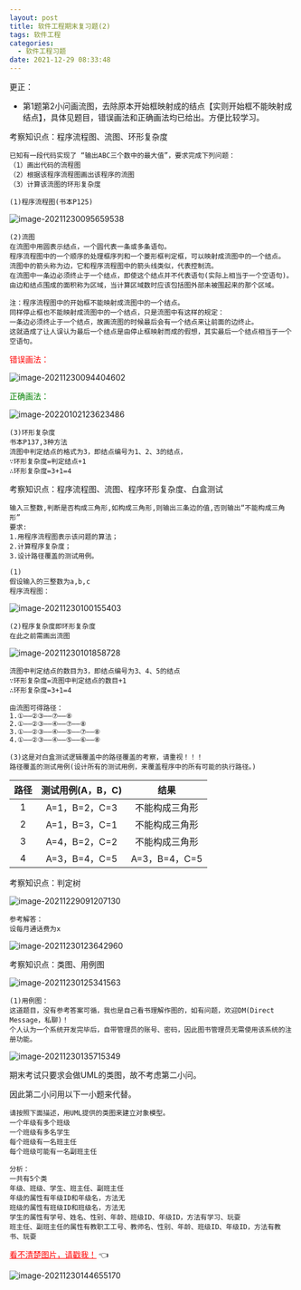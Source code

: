 ```yaml
---
layout: post
title: 软件工程期末复习题(2)
tags: 软件工程
categories:
  - 软件工程习题
date: 2021-12-29 08:33:48
---
```




更正：

+ 第1题第2小问画流图，去除原本开始框映射成的结点【实则开始框不能映射成结点】，具体见题目，错误画法和正确画法均已给出。方便比较学习。




考察知识点：程序流程图、流图、环形复杂度

<!--more-->

```
已知有一段代码实现了 “输出ABC三个数中的最大值”，要求完成下列问题：
（1）画出代码的流程图
（2）根据该程序流程图画出该程序的流图
（3）计算该流图的环形复杂度
```

```
(1)程序流程图(书本P125)
```

![image-20211230095659538](https://gitee.com/gujiakai/pic-go-typora02/raw/master/img/202112300956643.png)



```
(2)流图
在流图中用圆表示结点，一个圆代表一条或多条语句。
程序流程图中的一个顺序的处理框序列和一个菱形框判定框，可以映射成流图中的一个结点。
流图中的箭头称为边，它和程序流程图中的箭头线类似，代表控制流。
在流图中一条边必须终止于一个结点，即使这个结点并不代表语句(实际上相当于一个空语句)。
由边和结点围成的面积称为区域，当计算区域数时应该包括图外部未被围起来的那个区域。

注：程序流程图中的开始框不能映射成流图中的一个结点。
同样停止框也不能映射成流图中的一个结点，只是流图中有这样的规定：
一条边必须终止于一个结点，故画流图的时候最后会有一个结点来让前面的边终止。
这就造成了让人误认为最后一个结点是由停止框映射而成的假想，其实最后一个结点相当于一个空语句。
```

<font color="red">错误画法：</font>

![image-20211230094404602](https://gitee.com/gujiakai/pic-go-typora02/raw/master/img/202112300944671.png)

<font color="green">正确画法：</font>

![image-20220102123623486](https://gitee.com/gujiakai/pic-go-typora02/raw/master/img/202201021236588.png)

```
(3)环形复杂度
书本P137,3种方法
流图中判定结点的格式为3，即结点编号为1、2、3的结点，
∵环形复杂度=判定结点+1
∴环形复杂度=3+1=4
```



考察知识点：程序流程图、流图、程序环形复杂度、白盒测试

```
输入三整数,判断是否构成三角形,如构成三角形,则输出三条边的值,否则输出“不能构成三角形”
要求:
1.用程序流程图表示该问题的算法；
2.计算程序复杂度； 
3.设计路径覆盖的测试用例。
```

```
(1)
假设输入的三整数为a,b,c
程序流程图：
```

![image-20211230100155403](https://gitee.com/gujiakai/pic-go-typora02/raw/master/img/202112301001461.png)

```
(2)程序复杂度即环形复杂度
在此之前需画出流图
```

![image-20211230101858728](https://gitee.com/gujiakai/pic-go-typora02/raw/master/img/202112301018800.png)

```
流图中判定结点的数目为3，即结点编号为3、4、5的结点
∵环形复杂度=流图中判定结点的数目+1
∴环形复杂度=3+1=4
```

```
由流图可得路径：
1.①——②③——⑦——⑧
2.①——②③——④——⑦——⑧
3.①——②③——④——⑤——⑦——⑧
4.①——②③——④——⑤——⑥——⑧
```

```
(3)这是对白盒测试逻辑覆盖中的路径覆盖的考察，请重视！！！
路径覆盖的测试用例(设计所有的测试用例，来覆盖程序中的所有可能的执行路径。)
```

| 路径 | 测试用例(A，B，C) |      结果      |
| :--: | :---------------: | :------------: |
|  1   |   A=1，B=2，C=3   | 不能构成三角形 |
|  2   |   A=1，B=3，C=1   | 不能构成三角形 |
|  3   |   A=4，B=2，C=2   | 不能构成三角形 |
|  4   |   A=3，B=4，C=5   | A=3，B=4，C=5  |



考察知识点：判定树

![image-20211229091207130](https://gitee.com/gujiakai/pic-go-typora02/raw/master/img/202112290912207.png)

```
参考解答：
设每月通话费为x
```

![image-20211230123642960](https://gitee.com/gujiakai/pic-go-typora02/raw/master/img/202112301236099.png)



考察知识点：类图、用例图

![image-20211230125341563](https://gitee.com/gujiakai/pic-go-typora02/raw/master/img/202112301253001.png)

```
(1)用例图：
这道题目，没有参考答案可循，我也是自己看书理解作图的，如有问题，欢迎DM(Direct Message，私聊)！
个人认为一个系统开发完毕后，自带管理员的账号、密码，因此图书管理员无需使用该系统的注册功能。
```

![image-20211230135715349](https://gitee.com/gujiakai/pic-go-typora02/raw/master/img/202112301357411.png)

期末考试只要求会做UML的类图，故不考虑第二小问。

因此第二小问用以下一小题来代替。

```
请按照下面描述，用UML提供的类图来建立对象模型。
一个年级有多个班级
一个班级有多名学生
每个班级有一名班主任
每个班级可能有一名副班主任
```

```
分析：
一共有5个类
年级、班级、学生、班主任、副班主任
年级的属性有年级ID和年级名，方法无
班级的属性有班级ID和班级名，方法无
学生的属性有学号、姓名、性别、年龄、班级ID、年级ID，方法有学习、玩耍
班主任、副班主任的属性有教职工工号、教师名、性别、年龄、班级ID、年级ID，方法有教书、玩耍
```

<a href="https://gitee.com/gujiakai/pic-go-typora02/raw/master/img/202112301446254.png" style="color:red;border-bottom:none;">看不清楚图片，请戳我！</a>  :point_left:

![image-20211230144655170](https://gitee.com/gujiakai/pic-go-typora02/raw/master/img/202112301446254.png)
